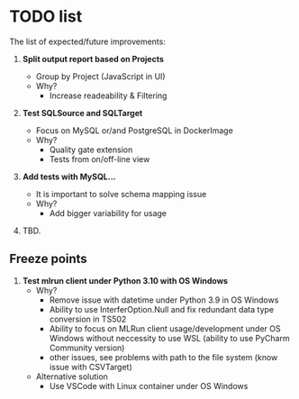 # TODO list

The list of expected/future improvements:

 1. **Split output report based on Projects**
    - Group by Project (JavaScript in UI)
    - Why?
      - Increase readeability & Filtering
     
 2. **Test SQLSource and SQLTarget**
    - Focus on MySQL or/and PostgreSQL in DockerImage
    - Why?
      - Quality gate extension
      - Tests from on/off-line view

 3. **Add tests with MySQL...**
    - It is important to solve schema mapping issue
    - Why?
      - Add bigger variability for usage

 4. TBD.
 
## Freeze points

 1. **Test mlrun client under Python 3.10 with OS Windows**
    - Why?
      - Remove issue with datetime under Python 3.9 in OS Windows
      - Ability to use InterferOption.Null and fix redundant data type conversion in TS502
      - Ability to focus on MLRun client usage/development under OS Windows without
      neccessity to use WSL (ability to use PyCharm Community version)
      - other issues, see problems with path to the file system (know issue with CSVTarget)
    - Alternative solution
      - Use VSCode with Linux container under OS Windows